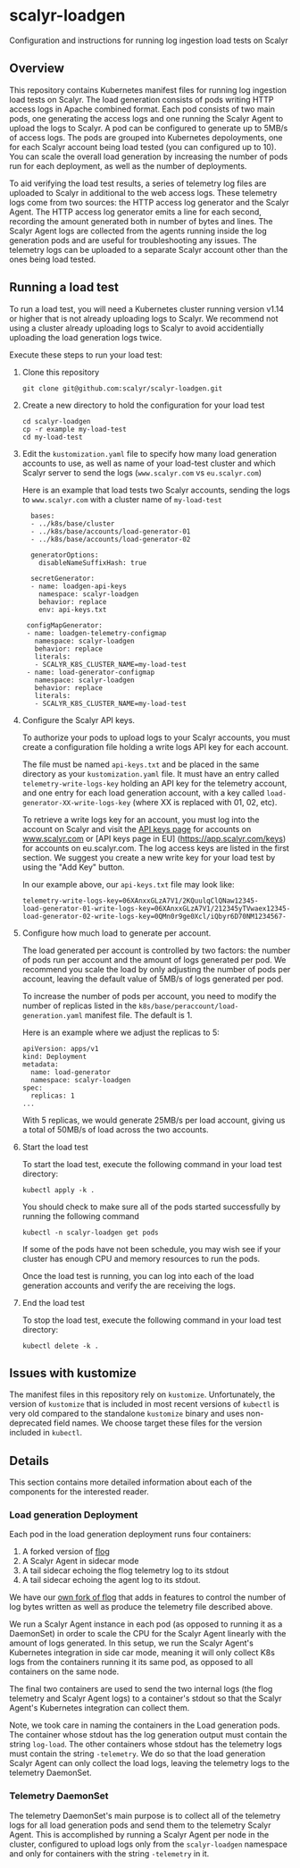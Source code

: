 # scalyr-loadgen
Configuration and instructions for running log ingestion load tests on Scalyr

## Overview

This repository contains Kubernetes manifest files for running log ingestion load tests on Scalyr.  The load generation
consists of pods writing HTTP access logs in Apache combined format.  Each pod consists of two main pods, one
generating the access logs and one running the Scalyr Agent to upload the logs to Scalyr.  A pod can be configured to 
generate up to 5MB/s of access logs.  The pods are grouped into Kubernetes depoloyments, one for each Scalyr account
being load tested (you can configured up to 10).  You can scale the overall load generation by increasing the number
of pods run for each deployment, as well as the number of deployments.

To aid verifying the load test results, a series of telemetry log files are uploaded to Scalyr in additional to the web
access logs.  These telemetry logs come from two sources: the HTTP access log generator and the Scalyr Agent.  The HTTP access
log generator emits a line for each second, recording the amount generated both in number of bytes and lines.  The Scalyr
Agent logs are collected from the agents running inside the log generation pods and are useful for troubleshooting any
issues.  The telemetry logs can be uploaded to a separate Scalyr account other than the ones being load tested.

## Running a load test

To run a load test, you will need a Kubernetes cluster running version v1.14 or higher that is not already uploading
logs to Scalyr.  We recommend not using a cluster already uploading logs to Scalyr to avoid accidentially uploading the
load generation logs twice.

Execute these steps to run your load test:

1.  Clone this repository

    ```
    git clone git@github.com:scalyr/scalyr-loadgen.git
    ```

2.  Create a new directory to hold the configuration for your load test

    ```
    cd scalyr-loadgen
    cp -r example my-load-test
    cd my-load-test
    ```

3.  Edit the `kustomization.yaml` file to specify how many load generation accounts to use, as well as
    name of your load-test cluster and which Scalyr server to send the logs (`www.scalyr.com` vs `eu.scalyr.com`)
  
    Here is an example that load tests two Scalyr accounts, sending the logs to `www.scalyr.com` with a cluster
    name of `my-load-test`
  
    ```
      bases:
      - ../k8s/base/cluster
      - ../k8s/base/accounts/load-generator-01
      - ../k8s/base/accounts/load-generator-02

      generatorOptions:
        disableNameSuffixHash: true

      secretGenerator:
      - name: loadgen-api-keys
        namespace: scalyr-loadgen
        behavior: replace
        env: api-keys.txt

     configMapGenerator:
     - name: loadgen-telemetry-configmap
       namespace: scalyr-loadgen
       behavior: replace
       literals:
       - SCALYR_K8S_CLUSTER_NAME=my-load-test
     - name: load-generator-configmap
       namespace: scalyr-loadgen
       behavior: replace
       literals:
       - SCALYR_K8S_CLUSTER_NAME=my-load-test
    ```

  4.  Configure the Scalyr API keys.
  
      To authorize your pods to upload logs to your Scalyr accounts, you must create a configuration
      file holding a write logs API key for each account.
      
      The file must be named `api-keys.txt` and be placed in the same directory as your `kustomization.yaml` file.
      It must have an entry called `telemetry-write-logs-key` holding an API key for the telemetry account, and one
      entry for each load generation account, with a key called `load-generator-XX-write-logs-key` (where XX is
      replaced with 01, 02, etc).
      
      To retrieve a write logs key for an account, you must log into the account on Scalyr and visit
      the [API keys page](https://app.scalyr.com/keys) for accounts on www.scalyr.com or [API keys page in EU]
      (https://app.scalyr.com/keys) for accounts on eu.scalyr.com.  The log access keys are listed in the first
      section.  We suggest you create a new write key for your load test by using the "Add Key" button.
      
      In our example above, our `api-keys.txt` file may look like:
      
      ```
      telemetry-write-logs-key=06XAnxxGLzA7V1/2KQuulqClQNaw12345-
      load-generator-01-write-logs-key=06XAnxxGLzA7V1/212345yTVwaex12345-
      load-generator-02-write-logs-key=0QMn0r9ge0Xcl/iQbyr6D70NM1234567-
      ```
      

  
  5.  Configure how much load to generate per account.
  
      The load generated per account is controlled by two factors:  the number of pods run per account
      and the amount of logs generated per pod.  We recommend you scale the load by only adjusting the
      number of pods per account, leaving the default value of 5MB/s of logs generated per pod.
      
      To increase the number of pods per account, you need to modify the number of replicas listed
      in the `k8s/base/peraccount/load-generation.yaml` manifest file.  The default is 1.
      
      Here is an example where we adjust the replicas to 5:
      
      ```
      apiVersion: apps/v1
      kind: Deployment
      metadata:
        name: load-generator
        namespace: scalyr-loadgen
      spec:
        replicas: 1
      ...
      ```
      
      With 5 replicas, we would generate 25MB/s per load account, giving us a total of 50MB/s of load
      across the two accounts.
  
  6.  Start the load test
  
      To start the load test, execute the following command in your load test directory:
      
      ```
      kubectl apply -k .
      ```
      
      You should check to make sure all of the pods started successfully by running the
      following command
      
      ```
      kubectl -n scalyr-loadgen get pods
      ```
      
      If some of the pods have not been schedule, you may wish see if your cluster has enough
      CPU and memory resources to run the pods.
      
      Once the load test is running, you can log into each of the load generation accounts
      and verify the are receiving the logs.
 
  7.  End the load test
  
      To stop the load test, execute the following command in your load test directory:
      
      ```
      kubectl delete -k .
      ```
      
  
## Issues with kustomize

The manifest files in this repository rely on `kustomize`.  Unfortunately, the version of `kustomize` that is included
in most recent versions of `kubectl` is very old compared to the standalone `kustomize` binary and uses non-deprecated
field names.  We choose target these files for the version included in `kubectl`.

## Details

This section contains more detailed information about each of the components for the interested reader.

### Load generation Deployment

Each pod in the load generation deployment runs four containers:

1.  A forked version of [flog](https://github.com/mingrammer/flog)
2.  A Scalyr Agent in sidecar mode
3.  A tail sidecar echoing the flog telemetry log to its stdout
4.  A tail sidecar echoing the agent log to its stdout.

We have our [own fork of flog](https://github.com/scalyr/flog) that adds in features to control the number of log
bytes written as well as produce the telemetry file described above.

We run a Scalyr Agent instance in each pod (as opposed to running it as a DaemonSet) in order to scale the
CPU for the Scalyr Agent linearly with the amount of logs generated.  In this setup, we run the Scalyr
Agent's Kubernetes integration in side car mode, meaning it will only collect K8s logs from the containers
running it its same pod, as opposed to all containers on the same node.

The final two containers are used to send the two internal logs (the flog telemetry and Scalyr Agent logs)
to a container's stdout so that the Scalyr Agent's Kubernetes integration can collect them.

Note, we took care in naming the containers in the Load generation pods.  The container whose stdout
has the log generation output must contain the string `log-load`.  The other containers whose stdout
has the telemetry logs must contain the string `-telemetry`.  We do so that the load generation
Scalyr Agent can only collect the load logs, leaving the telemetry logs to the telemetry DaemonSet.

### Telemetry DaemonSet

The telemetry DaemonSet's main purpose is to collect all of the telemetry logs for all load generation pods
and send them to the telemetry Scalyr Agent.  This is accomplished by running a Scalyr Agent per node in
the cluster, configured to upload logs only from the `scalyr-loadgen` namespace and only for containers
with the string `-telemetry` in it.
